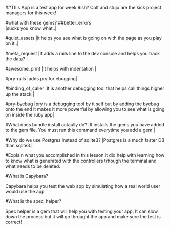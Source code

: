 ##This App is a test app for week 9ish? Colt and stujo are the kick project managers for this week!

#what with these gems?
##better_errors  
|sucks you know what..|

#quiet_assets 
|it helps you see what is going on with the page as you play on it..|

#meta_request 
|It adds a rails line to the dev console and helps you track the data? |

#awesome_print
|It helps with indentation |

#pry-rails
|adds pry for ebugging|

#binding_of_caller
|It is another debugging tool that helps call things higher up the stack!|

#pry-byebug
|pry is a debugging tool by it self but by adding the byebug onto the end it makes it more powerful by allowing you to see what is going on inside the ruby app|

#What does bundle install
 actaully do?
 |It installs the gems you have added to the gem file, You must run this command everytime you add a gem!|

#Why do we use Postgres instead of sqlite3?
|Postgres is a much faster DB than sqlite3.|


#Explain what you accomplished in this lesson
It did help with learning how to know what is generated with the controllers trhough the terminal and what needs to be deleted.

#What is Capybara?

Capybara helps you test the web app by simulating how  a real world user would use the app

#What is the spec_helper?

Spec helper is a gem that will help you with testing your app, It can slow down the process but it will go throught the app and make sure the test is correct!